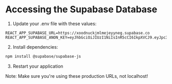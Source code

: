 # Accessing the Supabase Database

1. Update your .env file with these values:
```
REACT_APP_SUPABASE_URL=https://xoodnuckjmlmejeyyneg.supabase.co
REACT_APP_SUPABASE_ANON_KEY=eyJhbGciOiJIUzI1NiIsInR5cCI6IkpXVCJ9.eyJpc3MiOiJzdXBhYmFzZSIsInJlZiI6Inhvb2RudWNram1sbWVqZXl5bmVnIiwicm9sZSI6ImFub24iLCJpYXQiOjE3NTI5MTQwNTQsImV4cCI6MjA2ODQ5MDA1NH0.tu12RS2PsuKvewIEaCXI2eMyLMOYuZi8gSBe6nIPN2s
```

2. Install dependencies:
```bash
npm install @supabase/supabase-js
```

3. Restart your application

Note: Make sure you're using these production URLs, not localhost!
